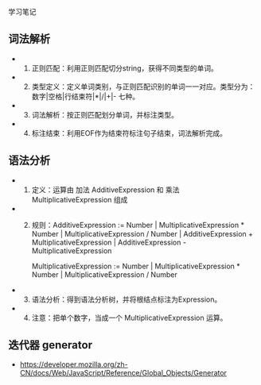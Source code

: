 学习笔记

## 词法解析

- 1. 正则匹配：利用正则匹配切分string，获得不同类型的单词。
- 2. 类型定义：定义单词类别，与正则匹配识别的单词一一对应。类型分为：数字|空格|行结束符|*|/|+|- 七种。
- 3. 词法解析：按正则匹配划分单词，并标注类型。
- 4. 标注结束：利用EOF作为结束符标注句子结束，词法解析完成。

## 语法分析

- 1. 定义：运算由 加法 AdditiveExpression 和 乘法 MultiplicativeExpression 组成
- 2. 规则：AdditiveExpression := Number 
           | MultiplicativeExpression * Number
           | MultiplicativeExpression / Number
           | AdditiveExpression + MultiplicativeExpression
           | AdditiveExpression - MultiplicativeExpression

        MultiplicativeExpression := Number
           | MultiplicativeExpression * Number
           | MultiplicativeExpression / Number
- 3. 语法分析：得到语法分析树，并将根结点标注为Expression。
- 4. 注意：把单个数字，当成一个 MultiplicativeExpression 运算。

## 迭代器 generator
- https://developer.mozilla.org/zh-CN/docs/Web/JavaScript/Reference/Global_Objects/Generator
